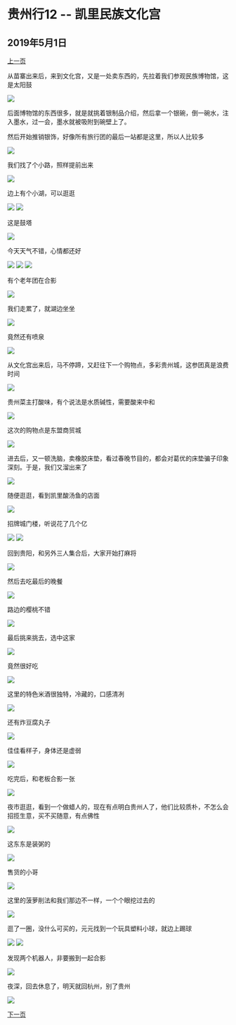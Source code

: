 贵州行12 -- 凯里民族文化宫
=======================

2019年5月1日
-----------------------

[上一页](/2019/05/01/贵州行11.html)

从苗寨出来后，来到文化宫，又是一处卖东西的，先拉着我们参观民族博物馆，这是太阳鼓

![]({{site.url}}/assets/blog-images/20190501/1-40.jpg)

后面博物馆的东西很多，就是就挑着银制品介绍，然后拿一个银碗，倒一碗水，注入墨水，过一会，墨水就被吸附到碗壁上了。

然后开始推销银饰，好像所有旅行团的最后一站都是这里，所以人比较多

![]({{site.url}}/assets/blog-images/20190501/1-41.jpg)

我们找了个小路，照样提前出来

![]({{site.url}}/assets/blog-images/20190501/1-42.jpg)

边上有个小湖，可以逛逛

![]({{site.url}}/assets/blog-images/20190501/1-43.jpg)
![]({{site.url}}/assets/blog-images/20190501/1-44.jpg)

这是鼓塔

![]({{site.url}}/assets/blog-images/20190501/1-45.jpg)

今天天气不错，心情都还好

![]({{site.url}}/assets/blog-images/20190501/1-46.jpg)
![]({{site.url}}/assets/blog-images/20190501/1-48.jpg)
![]({{site.url}}/assets/blog-images/20190501/1-49.jpg)

有个老年团在合影

![]({{site.url}}/assets/blog-images/20190501/1-50.jpg)

我们走累了，就湖边坐坐

![]({{site.url}}/assets/blog-images/20190501/1-52.jpg)

竟然还有喷泉

![]({{site.url}}/assets/blog-images/20190501/1-53.jpg)

从文化宫出来后，马不停蹄，又赶往下一个购物点，多彩贵州城，这参团真是浪费时间

![]({{site.url}}/assets/blog-images/20190501/1-54.jpg)

贵州菜主打酸味，有个说法是水质碱性，需要酸来中和

![]({{site.url}}/assets/blog-images/20190501/1-55.jpg)

这次的购物点是东盟商贸城

![]({{site.url}}/assets/blog-images/20190501/1-56.jpg)

进去后，又一顿洗脑，卖橡胶床垫，看过春晚节目的，都会对葛优的床垫骗子印象深刻。于是，我们又溜出来了

![]({{site.url}}/assets/blog-images/20190501/1-58.jpg)

随便逛逛，看到凯里酸汤鱼的店面

![]({{site.url}}/assets/blog-images/20190501/1-57.jpg)

招牌城门楼，听说花了几个亿

![]({{site.url}}/assets/blog-images/20190501/1-59.jpg)
![]({{site.url}}/assets/blog-images/20190501/1-60.jpg)

回到贵阳，和另外三人集合后，大家开始打麻将

![]({{site.url}}/assets/blog-images/20190501/1-61.jpg)

然后去吃最后的晚餐

![]({{site.url}}/assets/blog-images/20190501/1-62.jpg)

路边的樱桃不错

![]({{site.url}}/assets/blog-images/20190501/1-63.jpg)

最后挑来挑去，选中这家

![]({{site.url}}/assets/blog-images/20190501/1-63.jpg)

竟然很好吃

![]({{site.url}}/assets/blog-images/20190501/1-65.jpg)

这里的特色米酒很独特，冷藏的，口感清冽

![]({{site.url}}/assets/blog-images/20190501/1-66.jpg)

还有炸豆腐丸子

![]({{site.url}}/assets/blog-images/20190501/1-67.jpg)

佳佳看样子，身体还是虚弱

![]({{site.url}}/assets/blog-images/20190501/1-68.jpg)

吃完后，和老板合影一张

![]({{site.url}}/assets/blog-images/20190501/1-71.jpg)

夜市逛逛，看到一个做蜡人的，现在有点明白贵州人了，他们比较质朴，不怎么会招揽生意，买不买随意，有点佛性

![]({{site.url}}/assets/blog-images/20190501/1-72.jpg)

这东东是装粥的

![]({{site.url}}/assets/blog-images/20190501/1-73.jpg)

售货的小哥

![]({{site.url}}/assets/blog-images/20190501/1-74.jpg)

这里的菠萝削法和我们那边不一样，一个个眼挖过去的

![]({{site.url}}/assets/blog-images/20190501/1-75.jpg)

逛了一圈，没什么可买的，元元找到一个玩具塑料小球，就边上踢球

![]({{site.url}}/assets/blog-images/20190501/1-76.jpg)
![]({{site.url}}/assets/blog-images/20190501/1-77.jpg)

发现两个机器人，非要搬到一起合影

![]({{site.url}}/assets/blog-images/20190501/1-79.jpg)

夜深，回去休息了，明天就回杭州，别了贵州

![]({{site.url}}/assets/blog-images/20190501/1-80.jpg)

[下一页](/2019/05/02/贵州行13.html)
